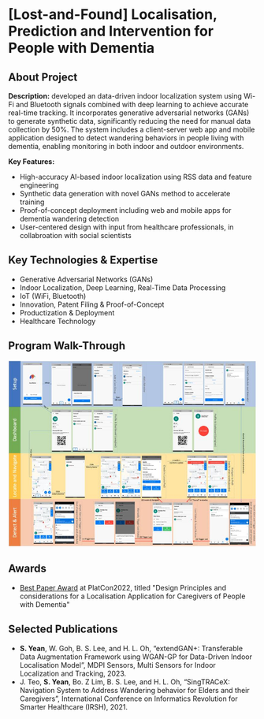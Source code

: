 # [Lost-and-Found] Localisation, Prediction and Intervention for People with Dementia

## About Project 
**Description:** developed an data-driven indoor localization system using Wi-Fi and Bluetooth signals combined with deep learning to achieve accurate real-time tracking. It incorporates generative adversarial networks (GANs) to generate synthetic data, significantly reducing the need for manual data collection by 50%. The system includes a client-server web app and mobile application designed to detect wandering behaviors in people living with dementia, enabling monitoring in both indoor and outdoor environments.

**Key Features:** 
- High-accuracy AI-based indoor localization using RSS data and feature engineering
- Synthetic data generation with novel GANs method to accelerate training
- Proof-of-concept deployment including web and mobile apps for dementia wandering detection
- User-centered design with input from healthcare professionals, in collabroation with social scientists


## Key Technologies & Expertise
- Generative Adversarial Networks (GANs)
- Indoor Localization, Deep Learning, Real-Time Data Processing
- IoT (WiFi, Bluetooth)
- Innovation, Patent Filing & Proof-of-Concept
- Productization & Deployment
- Healthcare Technology


## Program Walk-Through
![App SingTrace](images/lnf_singtrace.jpeg)

## Awards 
* [Best Paper Award](https://www.ntu.edu.sg/computing/news-events/news/detail/best-paper-at-platcon-2022) at PlatCon2022, titled "Design Principles and considerations for a Localisation Application for Caregivers of People with Dementia"

## Selected Publications
* **S. Yean**, W. Goh, B. S. Lee, and H. L. Oh, “extendGAN+: Transferable Data Augmentation Framework using WGAN-GP for Data-Driven Indoor Localisation Model”, MDPI Sensors, Multi Sensors for Indoor Localization and Tracking, 2023.
* J. Teo, **S. Yean**, Bo. Z Lim, B. S. Lee, and H. L. Oh, “SingTRACeX: Navigation System to Address Wandering behavior for Elders and their Caregivers”, International Conference on Informatics Revolution for Smarter Healthcare (IRSH), 2021.